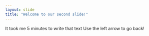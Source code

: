 ```yaml
---
layout: slide
title: "Welcome to our second slide!"
---
```

It took me 5 minutes to write that text
Use the left arrow to go back!